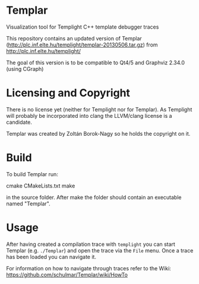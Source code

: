 Templar
=======

Visualization tool for Templight C++ template debugger traces

This repository contains an updated version of Templar (http://plc.inf.elte.hu/templight/templar-20130506.tar.gz) from
http://plc.inf.elte.hu/templight/

The goal of this version is to be compatible to Qt4/5 and Graphviz 2.34.0 (using CGraph)

Licensing and Copyright
=======================

There is no license yet (neither for Templight nor for Templar).
As Templight will probably be incorporated into clang the LLVM/clang license is a candidate.

Templar was created by Zoltán Borok-Nagy so he holds the copyright on it.

Build
=====

To build Templar run:

cmake CMakeLists.txt
make

in the source folder.
After make the folder should contain an executable named "Templar".

Usage
=====

After having created a compilation trace with `templight` you can start Templar (e.g. `./Templar`)
and open the trace via the `File` menu. Once a trace has been loaded you can navigate it.

For information on how to navigate through traces refer to the Wiki: https://github.com/schulmar/Templar/wiki/HowTo